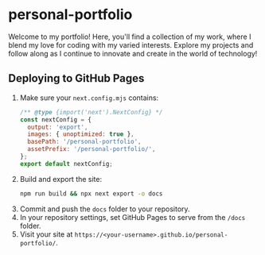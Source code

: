 # personal-portfolio
Welcome to my portfolio! Here, you'll find a collection of my work, where I blend my love for coding with my varied interests. Explore my projects and follow along as I continue to innovate and create in the world of technology!

## Deploying to GitHub Pages

1. Make sure your `next.config.mjs` contains:
   ```js
   /** @type {import('next').NextConfig} */
   const nextConfig = {
     output: 'export',
     images: { unoptimized: true },
     basePath: '/personal-portfolio',
     assetPrefix: '/personal-portfolio/',
   };
   export default nextConfig;
   ```
2. Build and export the site:
   ```sh
   npm run build && npx next export -o docs
   ```
3. Commit and push the `docs` folder to your repository.
4. In your repository settings, set GitHub Pages to serve from the `/docs` folder.
5. Visit your site at `https://<your-username>.github.io/personal-portfolio/`.